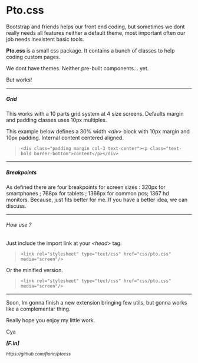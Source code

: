 <h1>Pto.css</h1>

<p>Bootstrap and friends helps our front end coding, but sometimes we  dont really needs all features neither a default theme, most important often our job needs inexistent basic tools.</p>

<p><b>Pto.css</b> is a small css package. It contains a bunch of classes to help coding custom pages.</p>

<p>We dont have themes. Neither pre-built components... yet.</p>

<p>But works!</p>

<hr>

<h5>Grid</h5>

<p>This works with a 10 parts grid system at 4 size screens. Defaults margin and padding classes uses 10px multiples.</p>

<p>This example below defines a 30% width <em>&lt;div&gt;</em> block with 10px margin and 10px padding. Internal content centered aligned.</p>

<blockquote>
	 <code>&lt;div class=&quot;padding margin col-3 text-center&quot;&gt;&lt;p class=&quot;text-bold border-bottom&quot;&gt;content&lt;/p&gt;&lt;/div&gt;</code>
</blockquote>

<hr>

<h5>Breakpoints</h5>

<p>As defined there are four breakpoints for screen sizes : 320px for smartphones ; 768px for tablets ; 1366px for common pcs; 1367 hd monitors. Because, just fits better for me. If you have a better idea, we can discuss.</p>

<hr>

<h6>How use ?</h6>

<p>Just include the import link at your <em>&lt;head&gt;</em> tag.</p>

<blockquote>
	<code>&lt;link rel=&quot;stylesheet&quot; type=&quot;text/css&quot; href=&quot;css/pto.css&quot; media=&quot;screen&quot;/&gt;</code>
</blockquote>

<p>Or the minified version.</p>

<blockquote>
	<code>&lt;link rel=&quot;stylesheet&quot; type=&quot;text/css&quot; href=&quot;css/pto.css&quot; media=&quot;screen&quot;/&gt;</code>
</blockquote>

<hr>

<p>Soon, Im gonna finish a new extension bringing few utils, but gonna works like a complementar thing.</p>

<p>Really hope you enjoy my little work.</p>

<p>Cya</p>

<p><b><em>[F.in]</em></b></p>
<p><small><em>https://github.com/fiorin/ptocss</em></small></p>

